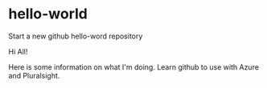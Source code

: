 # hello-world
Start a new github hello-word repository

Hi All!

Here is some information on what I'm doing. Learn github to use with Azure and Pluralsight.

